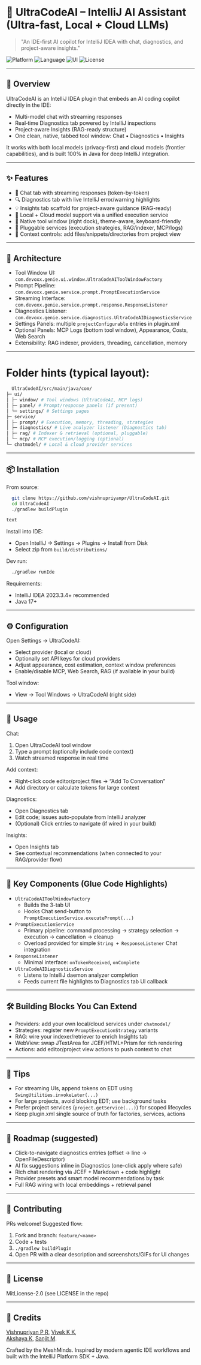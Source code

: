 # 🧠 UltraCodeAI – IntelliJ AI Assistant (Ultra-fast, Local + Cloud LLMs)

> "An IDE-first AI copilot for IntelliJ IDEA with chat, diagnostics, and project-aware insights."

![Platform](https://img.shields.io/badge/Platform-IntelliJ%20IDEA-blue?style=for-the-badge)
![Language](https://img.shields.io/badge/Built%20With-Java%2017-red?style=for-the-badge)
![UI](https://img.shields.io/badge/UI-Swing%20%7C%20JetBrains%20UI-8A2BE2?style=for-the-badge)
![License](https://img.shields.io/badge/License-Apache--2.0-green?style=for-the-badge)

---

## 🚀 Overview

UltraCodeAI is an IntelliJ IDEA plugin that embeds an AI coding copilot directly in the IDE:
- Multi-model chat with streaming responses
- Real‑time Diagnostics tab powered by IntelliJ inspections
- Project‑aware Insights (RAG-ready structure)
- One clean, native, tabbed tool window: Chat • Diagnostics • Insights

It works with both local models (privacy-first) and cloud models (frontier capabilities), and is built 100% in Java for deep IntelliJ integration.

---

## ✨ Features

- 🤖 Chat tab with streaming responses (token-by-token)
- 🔍 Diagnostics tab with live IntelliJ error/warning highlights
- 💡 Insights tab scaffold for project-aware guidance (RAG-ready)
- 🧩 Local + Cloud model support via a unified execution service
- 🧭 Native tool window (right dock), theme-aware, keyboard-friendly
- 🧱 Pluggable services (execution strategies, RAG/indexer, MCP/logs)
- 🧰 Context controls: add files/snippets/directories from project view

---

## 🧩 Architecture

- Tool Window UI: `com.devoxx.genie.ui.window.UltraCodeAIToolWindowFactory`
- Prompt Pipeline: `com.devoxx.genie.service.prompt.PromptExecutionService`
- Streaming Interface: `com.devoxx.genie.service.prompt.response.ResponseListener`
- Diagnostics Listener: `com.devoxx.genie.service.diagnostics.UltraCodeAIDiagnosticsService`
- Settings Panels: multiple `projectConfigurable` entries in plugin.xml
- Optional Panels: MCP Logs (bottom tool window), Appearance, Costs, Web Search
- Extensibility: RAG indexer, providers, threading, cancellation, memory

---

# Folder hints (typical layout):
```bash
  UltraCodeAI/src/main/java/com/
├─ ui/
│ ├─ window/ # Tool windows (UltraCodeAI, MCP logs)
│ ├─ panel/ # Prompt/response panels (if present)
│ └─ settings/ # Settings pages
├─ service/
│ ├─ prompt/ # Execution, memory, threading, strategies
│ ├─ diagnostics/ # Live analyzer listener (Diagnostics tab)
│ ├─ rag/ # Indexer & retrieval (optional, pluggable)
│ └─ mcp/ # MCP execution/logging (optional)
└─ chatmodel/ # Local & cloud provider services
```


---

## 📦 Installation

From source:
```bash
  git clone https://github.com/vishnupriyanpr/UltraCodeAI.git
  cd UltraCodeAI
  ./gradlew buildPlugin

text
```

Install into IDE:
- Open IntelliJ → Settings → Plugins → Install from Disk
- Select zip from `build/distributions/`

Dev run:
```bash
  ./gradlew runIde
```

Requirements:
- IntelliJ IDEA 2023.3.4+ recommended
- Java 17+

---

## ⚙️ Configuration

Open Settings → UltraCodeAI:
- Select provider (local or cloud)
- Optionally set API keys for cloud providers
- Adjust appearance, cost estimation, context window preferences
- Enable/disable MCP, Web Search, RAG (if available in your build)

Tool window:
- View → Tool Windows → UltraCodeAI (right side)

---

## 🔧 Usage

Chat:
1) Open UltraCodeAI tool window
2) Type a prompt (optionally include code context)
3) Watch streamed response in real time

Add context:
- Right‑click code editor/project files → “Add To Conversation”
- Add directory or calculate tokens for large context

Diagnostics:
- Open Diagnostics tab
- Edit code; issues auto‑populate from IntelliJ analyzer
- (Optional) Click entries to navigate (if wired in your build)

Insights:
- Open Insights tab
- See contextual recommendations (when connected to your RAG/provider flow)

---

## 🧠 Key Components (Glue Code Highlights)

- `UltraCodeAIToolWindowFactory`
  - Builds the 3-tab UI
  - Hooks Chat send-button to `PromptExecutionService.executePrompt(...)`
- `PromptExecutionService`
  - Primary pipeline: command processing → strategy selection → execution → cancellation → cleanup
  - Overload provided for simple `String + ResponseListener` Chat integration
- `ResponseListener`
  - Minimal interface: `onTokenReceived`, `onComplete`
- `UltraCodeAIDiagnosticsService`
  - Listens to IntelliJ daemon analyzer completion
  - Feeds current file highlights to Diagnostics tab UI callback

---

## 🛠️ Building Blocks You Can Extend

- Providers: add your own local/cloud services under `chatmodel/`
- Strategies: register new `PromptExecutionStrategy` variants
- RAG: wire your indexer/retriever to enrich Insights tab
- WebView: swap JTextArea for JCEF/HTML+Prism for rich rendering
- Actions: add editor/project view actions to push context to chat

---

## 🧪 Tips

- For streaming UIs, append tokens on EDT using `SwingUtilities.invokeLater(...)`
- For large projects, avoid blocking EDT; use background tasks
- Prefer project services (`project.getService(...)`) for scoped lifecycles
- Keep plugin.xml single source of truth for factories, services, actions

---

## 🧭 Roadmap (suggested)

- Click-to-navigate diagnostics entries (offset → line → OpenFileDescriptor)
- AI fix suggestions inline in Diagnostics (one-click apply where safe)
- Rich chat rendering via JCEF + Markdown + code highlight
- Provider presets and smart model recommendations by task
- Full RAG wiring with local embeddings + retrieval panel

---

## 🤝 Contributing

PRs welcome! Suggested flow:
1) Fork and branch: `feature/<name>`
2) Code + tests
3) `./gradlew buildPlugin`
4) Open PR with a clear description and screenshots/GIFs for UI changes

---

## 📜 License

MitLicense-2.0 (see LICENSE in the repo)

---

## 🙌 Credits
[Vishnupriyan P R](https://github.com/vishnupriyanpr183207), 
[Vivek K K](https://github.com/Vivek-The-Creator),  
[Akshaya K](https://github.com/Akshaya1215),
[Sanjit M](https://github.com/Sanjit-123).  

Crafted by the MeshMinds. Inspired by modern agentic IDE workflows and built with the IntelliJ Platform SDK + Java.




